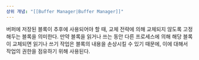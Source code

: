 ```yaml
---
상위 개념: "[[Buffer Manager|Buffer Manager]]"
---
```

버퍼에 저장된 블록이 추후에 사용되어야 할 때, 교체 전략에 의해 교체되지 않도록 고정해두는 블록을 의미한다. 만약 블록을 읽거나 쓰는 동안 다른 프로세스에 의해 해당 블록이 교체되면 읽기나 쓰기 작업은 블록의 내용을 손상시킬 수 있기 때문에, 이에 대해서 작업의 권한을 점유하기 위해 사용된다.
